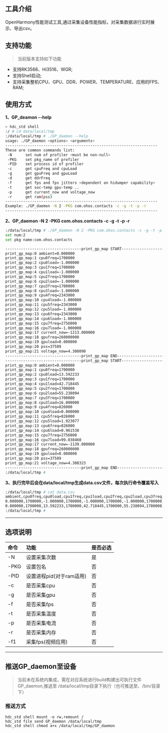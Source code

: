 ## 工具介绍

OpenHarmony性能测试工具,通过采集设备性能指标，对采集数据进行实时展示、导出csv。

## 支持功能

> 当前版本支持如下功能

- 支持RK3568、Hi3516、WGR;
- 支持Shell启动;
- 支持采集整机CPU、GPU、DDR、POWER、TEMPERATURE、应用的FPS、RAM;

## 使用方式

**1、GP_deamon --help**
```bash
> hdc_std shell
:/ # cd data/local/tmp
:/data/local/tmp # ./GP_daemon --help
usage: ./GP_daemon <options> <arguments>
--------------------------------------------------------------------
These are common commands list:
 -N      set num of profiler <must be non-null>
 -PKG    set pkg_name of profiler
 -PID    set process id of profiler
 -c      get cpuFreq and cpuLoad
 -g      get gpuFreq and gpuLoad
 -d      get ddrFreq
 -f      get fps and fps jitters <dependent on hidumper capability>
 -t      get soc-temp gpu-temp ..
 -p      get current_now and voltage_now
 -r      get ram(pss)
--------------------------------------------------------------------
Example: ./GP_daemon -N 2 -PKG com.ohos.contacts -c -g -t -p -r
--------------------------------------------------------------------
```
**2、GP_daemon -N 2 -PKG com.ohos.contacts -c -g -t -p -r**
```bash
:/data/local/tmp # ./GP_daemon -N 2 -PKG com.ohos.contacts -c -g -t -p -r
set num:2
set pkg name:com.ohos.contacts

----------------------------------print_gp_map START------------------------------------
print_gp_map:0 ambient=0.000000
print_gp_map:1 cpu0freq=1700000
print_gp_map:2 cpu0load=-1.000000
print_gp_map:3 cpu1freq=1700000
print_gp_map:4 cpu1load=-1.000000
print_gp_map:5 cpu2freq=1700000
print_gp_map:6 cpu2load=-1.000000
print_gp_map:7 cpu3freq=1700000
print_gp_map:8 cpu3load=-1.000000
print_gp_map:9 cpu4freq=2343000
print_gp_map:10 cpu4load=-1.000000
print_gp_map:11 cpu5freq=2343000
print_gp_map:12 cpu5load=-1.000000
print_gp_map:13 cpu6freq=2343000
print_gp_map:14 cpu6load=-1.000000
print_gp_map:15 cpu7freq=2756000
print_gp_map:16 cpu7load=-1.000000
print_gp_map:17 current_now=-1213.000000
print_gp_map:18 gpufreq=260000000
print_gp_map:19 gpuload=0.000000
print_gp_map:20 pss=37589
print_gp_map:21 voltage_now=4.308090
----------------------------------print_gp_map END--------------------------------------
----------------------------------print_gp_map START------------------------------------
print_gp_map:0 ambient=0.000000
print_gp_map:1 cpu0freq=1700000
print_gp_map:2 cpu0load=13.592233
print_gp_map:3 cpu1freq=1700000
print_gp_map:4 cpu1load=42.718445
print_gp_map:5 cpu2freq=1700000
print_gp_map:6 cpu2load=55.238094
print_gp_map:7 cpu3freq=1700000
print_gp_map:8 cpu3load=16.000000
print_gp_map:9 cpu4freq=826000
print_gp_map:10 cpu4load=0.000000
print_gp_map:11 cpu5freq=826000
print_gp_map:12 cpu5load=1.923077
print_gp_map:13 cpu6freq=826000
print_gp_map:14 cpu6load=0.961538
print_gp_map:15 cpu7freq=2756000
print_gp_map:16 cpu7load=99.038460
print_gp_map:17 current_now=-1139.000000
print_gp_map:18 gpufreq=260000000
print_gp_map:19 gpuload=0.000000
print_gp_map:20 pss=37589
print_gp_map:21 voltage_now=4.308323
----------------------------------print_gp_map END--------------------------------------
:/data/local/tmp #
```
**3、执行完毕后会在data/local/tmp生成data.csv文件，每次执行命令覆盖写入**
```bash
:/data/local/tmp # cat data.csv
ambient,cpu0freq,cpu0load,cpu1freq,cpu1load,cpu2freq,cpu2load,cpu3freq,cpu3load,cpu4freq,cpu4load,cpu5freq,cpu5load,cpu6freq,cpu6load,cpu7freq,cpu7load,current_now,gpufreq,gpuload,pss,voltage_now
0.000000,1700000,-1.000000,1700000,-1.000000,1700000,-1.000000,1700000,-1.000000,2343000,-1.000000,2343000,-1.000000,2343000,-1.000000,2756000,-1.000000,-1213.000000,260000000,0.000000,37589,4.308090
0.000000,1700000,13.592233,1700000,42.718445,1700000,55.238094,1700000,16.000000,826000,0.000000,826000,1.923077,826000,0.961538,2756000,99.038460,-1139.000000,260000000,0.000000,37589,4.308323
:/data/local/tmp #
```
---

## 选项说明

| 命令   | 功能                   |是否必选|
| :-----| :--------------------- |:-----|
| -N    | 设置采集次数             |是|
| -PKG  | 设置包名                | 否|
| -PID  | 设置进程pid(对于ram适用) |否|
| -c    | 是否采集cpu             | 否|
| -g    | 是否采集gpu             |否|
| -f    | 是否采集fps             |否|
| -t    | 是否采集温度             |否|
| -p    | 是否采集电流             |否|
| -r    | 是否采集内存             |否|
| -f1   | 采集fps(视频应用)        |否|

---
## 推送GP_daemon至设备
> 当前未在系统内集成，需在对应系统进行build构建出可执行文件GP_daemon,推送至
/data/local/tmp目录下执行（也可推送至、/bin/目录下）<br>

### 推送方式

```shell
hdc_std shell mount -o rw,remount /
hdc_std file send GP_daemon /data/local/tmp
hdc_std shell chmod a+x /data/local/tmp/GP_daemon
```
